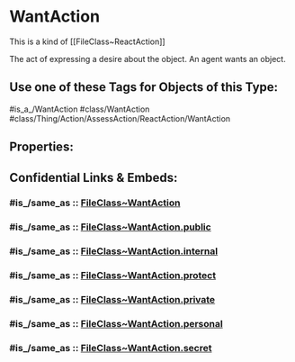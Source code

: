 ﻿---
excludes: 
extends: FileClass~Thing/FileClass~Action/FileClass~AssessAction/FileClass~ReactAction
fields: []
icon: link-2
limit: 9
mapWithTag: true
tagNames:
- class/WantAction
- class/Thing/Action/AssessAction/ReactAction/WantAction
- is_a_/WantAction
- schema-org/WantAction
tags:
- class/FileClass
- class/WantAction
- is_a_/WantAction
- class/Thing/Action/AssessAction/ReactAction/WantAction
version: 2.0
---

# WantAction
This is a kind of [[FileClass~ReactAction]]

The act of expressing a desire about the object. An agent wants an object.


## Use one of these Tags for Objects of this Type:

#is_a_/WantAction
#class/WantAction
#class/Thing/Action/AssessAction/ReactAction/WantAction

## Properties:


## Confidential Links & Embeds: 

### #is_/same_as :: [FileClass~WantAction](/_Standards/fileClass/FileClass~Thing/FileClass~Action/FileClass~AssessAction/FileClass~ReactAction/FileClass~WantAction.md) 

### #is_/same_as :: [FileClass~WantAction.public](/_public/fileClass/FileClass~Thing/FileClass~Action/FileClass~AssessAction/FileClass~ReactAction/FileClass~WantAction.public.md) 

### #is_/same_as :: [FileClass~WantAction.internal](/_internal/fileClass/FileClass~Thing/FileClass~Action/FileClass~AssessAction/FileClass~ReactAction/FileClass~WantAction.internal.md) 

### #is_/same_as :: [FileClass~WantAction.protect](/_protect/fileClass/FileClass~Thing/FileClass~Action/FileClass~AssessAction/FileClass~ReactAction/FileClass~WantAction.protect.md) 

### #is_/same_as :: [FileClass~WantAction.private](/_private/fileClass/FileClass~Thing/FileClass~Action/FileClass~AssessAction/FileClass~ReactAction/FileClass~WantAction.private.md) 

### #is_/same_as :: [FileClass~WantAction.personal](/_personal/fileClass/FileClass~Thing/FileClass~Action/FileClass~AssessAction/FileClass~ReactAction/FileClass~WantAction.personal.md) 

### #is_/same_as :: [FileClass~WantAction.secret](/_secret/fileClass/FileClass~Thing/FileClass~Action/FileClass~AssessAction/FileClass~ReactAction/FileClass~WantAction.secret.md)


